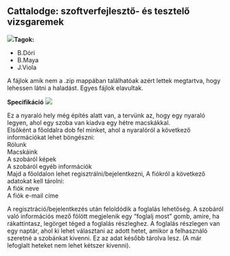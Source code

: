 <h2>Cattalodge: szoftverfejlesztő- és tesztelő vizsgaremek</h2>
<b><img src="https://pixels.crd.co/assets/images/gallery40/313d59c5.gif?v=dd736185">Tagok:</b>
<ul>
 <li>
  B.Dóri
 </li>
 <li>
  B.Maya
 </li>
 <li>
  J.Viola
 </li>
</ul>

<p>A fájlok amik nem a .zip mappában találhatóak azért lettek megtartva, hogy lehessen látni a haladást. Egyes fájlok elavultak.</p>

<b>Specifikáció</b> <img src="https://graphic.neocities.org/tumblr_inline_otb6gpi3cv1rgjs1f_500.gif">

Ez a nyaraló hely még építés alatt van, a tervünk az, hogy egy nyaraló legyen, ahol egy szoba van kiadva egy hétre macskákkal.  
Elsőként a főoldalra dob fel minket, ahol a nyaralóról a következő információkat lehet böngészni:<br>
Rólunk<br>
Macskáink<br>
A szobáról képek<br>
A szobáról egyéb információk<br>
Majd a főoldalon lehet regisztrálni/bejelentkezni, 
A fiókról a következő adatokat kell tárolni:<br>
A fiók neve<br>
A fiók e-mail címe 

 

A regisztráció/bejelentkezés után feloldódik a foglalás lehetőség. 
A szobáról való információs mező fölött megjelenik egy “foglalj most” gomb, amire, ha rákattintasz, legörget téged a foglalás részleghez. 
A foglalás részlegen van egy naptár, ahol ki lehet választani az adott hetet, amikor a felhasználó szeretné a szobánkat kivenni. Ez az adat később tárolva lesz. (A már lefoglalt heteket nem lehet kétszer kivenni). 

